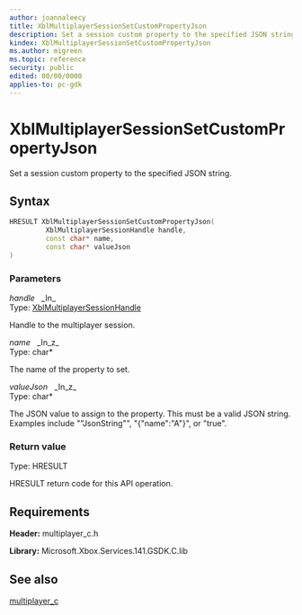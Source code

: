 ```yaml
---
author: joannaleecy
title: XblMultiplayerSessionSetCustomPropertyJson
description: Set a session custom property to the specified JSON string.
kindex: XblMultiplayerSessionSetCustomPropertyJson
ms.author: migreen
ms.topic: reference
security: public
edited: 00/00/0000
applies-to: pc-gdk
---
```


# XblMultiplayerSessionSetCustomPropertyJson  

Set a session custom property to the specified JSON string.  

## Syntax  
  
```cpp
HRESULT XblMultiplayerSessionSetCustomPropertyJson(  
         XblMultiplayerSessionHandle handle,  
         const char* name,  
         const char* valueJson  
)  
```  
  
### Parameters  
  
*handle* &nbsp;&nbsp;\_In\_  
Type: [XblMultiplayerSessionHandle](../handles/xblmultiplayersessionhandle.md)  
  
Handle to the multiplayer session.  
  
*name* &nbsp;&nbsp;\_In\_z\_  
Type: char*  
  
The name of the property to set.  
  
*valueJson* &nbsp;&nbsp;\_In\_z\_  
Type: char*  
  
The JSON value to assign to the property. This must be a valid JSON string. Examples include "\"JsonString\"", "{\"name\":\"A\"}", or "true".  
  
  
### Return value  
Type: HRESULT
  
HRESULT return code for this API operation.
  
## Requirements  
  
**Header:** multiplayer_c.h
  
**Library:** Microsoft.Xbox.Services.141.GSDK.C.lib
  
## See also  
[multiplayer_c](../multiplayer_c_members.md)  
  
  